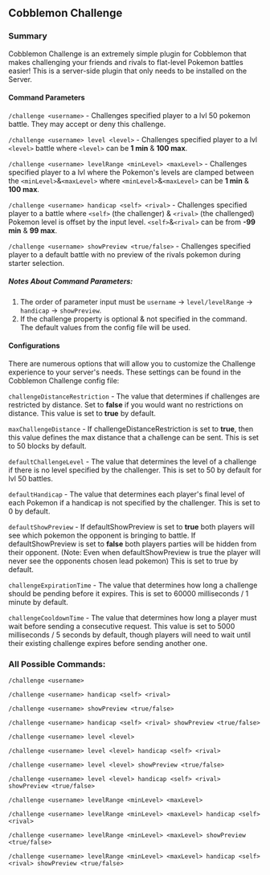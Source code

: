 ## Cobblemon Challenge

### Summary
Cobblemon Challenge is an extremely simple plugin for Cobblemon that makes challenging your friends and rivals to flat-level Pokemon battles
easier! This is a server-side plugin that only needs to be installed on the Server.

#### Command Parameters
```/challenge <username>``` - Challenges specified player to a lvl 50 pokemon battle. They may accept or deny this challenge.

```/challenge <username> level <level>``` - Challenges specified player to a lvl ```<level>``` battle where ```<level>``` can be **1 min** & **100 max**.

```/challenge <username> levelRange <minLevel> <maxLevel>``` - Challenges specified player to a lvl where the Pokemon's levels are clamped between the ```<minLevel>```&```<maxLevel>``` where ```<minLevel>```&```<maxLevel>``` can be **1 min** & **100 max**.

```/challenge <username> handicap <self> <rival>``` - Challenges specified player to a battle where ```<self>``` (the challenger) & ```<rival>``` (the challenged) Pokemon level is offset by the input level. ```<self>```&```<rival>``` can be from **-99 min** & **99 max**.

```/challenge <username> showPreview <true/false>``` - Challenges specified player to a default battle with no preview of the rivals pokemon during starter selection.

##### Notes About Command Parameters:
1. The order of parameter input must be ```username``` -> ```level/levelRange``` -> ```handicap``` -> ```showPreview```. 
2. If the challenge property is optional & not specified in the command. The default values from the config file will be used.

#### Configurations
There are numerous options that will allow you to customize the Challenge experience to your server's needs. These
settings can be found in the Cobblemon Challenge config file:

```challengeDistanceRestriction``` - The value that determines if challenges are restricted by distance. Set to **false** if you would
want no restrictions on distance. This value is set to **true** by default.

```maxChallengeDistance``` - If challengeDistanceRestriction is set to **true**, then this value defines the max distance
that a challenge can be sent. This is set to 50 blocks by default.

```defaultChallengeLevel``` - The value that determines the level of a challenge if there is no level specified by the challenger.
This is set to 50 by default for lvl 50 battles.

```defaultHandicap``` - The value that determines each player's final level of each Pokemon if a handicap is not specified by the challenger.
This is set to 0 by default.

```defaultShowPreview``` - If defaultShowPreview is set to **true** both players will see which pokemon the opponent is bringing to battle. If defaultShowPreview is set to **false** both players parties will be hidden from their opponent.
(Note: Even when defaultShowPreview is true the player will never see the opponents chosen lead pokemon)
This is set to true by default.

```challengeExpirationTime``` - The value that determines how long a challenge should be pending before it expires. This is
set to 60000 milliseconds / 1 minute by default.

```challengeCooldownTime``` - The value that determines how long a player must wait before sending a consecutive request. This value is
set to 5000 milliseconds / 5 seconds by default, though players will need to wait until their existing challenge expires before sending another one.

### All Possible Commands:

```/challenge <username>```

```/challenge <username> handicap <self> <rival>```

```/challenge <username> showPreview <true/false>```

```/challenge <username> handicap <self> <rival> showPreview <true/false>```


```/challenge <username> level <level>```

```/challenge <username> level <level> handicap <self> <rival>```

```/challenge <username> level <level> showPreview <true/false>```

```/challenge <username> level <level> handicap <self> <rival> showPreview <true/false>```


```/challenge <username> levelRange <minLevel> <maxLevel>```

```/challenge <username> levelRange <minLevel> <maxLevel> handicap <self> <rival>```

```/challenge <username> levelRange <minLevel> <maxLevel> showPreview <true/false>```

```/challenge <username> levelRange <minLevel> <maxLevel> handicap <self> <rival> showPreview <true/false>```